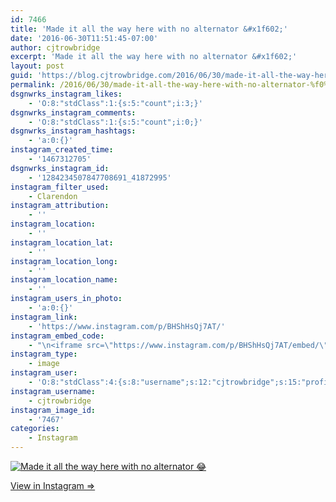 ```yaml
---
id: 7466
title: 'Made it all the way here with no alternator &#x1f602;'
date: '2016-06-30T11:51:45-07:00'
author: cjtrowbridge
excerpt: 'Made it all the way here with no alternator &#x1f602;'
layout: post
guid: 'https://blog.cjtrowbridge.com/2016/06/30/made-it-all-the-way-here-with-no-alternator-%f0%9f%98%82/'
permalink: /2016/06/30/made-it-all-the-way-here-with-no-alternator-%f0%9f%98%82/
dsgnwrks_instagram_likes:
    - 'O:8:"stdClass":1:{s:5:"count";i:3;}'
dsgnwrks_instagram_comments:
    - 'O:8:"stdClass":1:{s:5:"count";i:0;}'
dsgnwrks_instagram_hashtags:
    - 'a:0:{}'
instagram_created_time:
    - '1467312705'
dsgnwrks_instagram_id:
    - '1284234507847708691_41872995'
instagram_filter_used:
    - Clarendon
instagram_attribution:
    - ''
instagram_location:
    - ''
instagram_location_lat:
    - ''
instagram_location_long:
    - ''
instagram_location_name:
    - ''
instagram_users_in_photo:
    - 'a:0:{}'
instagram_link:
    - 'https://www.instagram.com/p/BHShHsQj7AT/'
instagram_embed_code:
    - "\n<iframe src=\"https://www.instagram.com/p/BHShHsQj7AT/embed/\" width=\"612\" height=\"710\" frameborder=\"0\" scrolling=\"no\" allowtransparency=\"true\" class=\"insta-image-embed\"></iframe>\n"
instagram_type:
    - image
instagram_user:
    - 'O:8:"stdClass":4:{s:8:"username";s:12:"cjtrowbridge";s:15:"profile_picture";s:95:"https://scontent.cdninstagram.com/t51.2885-19/s150x150/13259063_566228746871906_714207650_a.jpg";s:2:"id";s:8:"41872995";s:9:"full_name";s:13:"CJ Trowbridge";}'
instagram_username:
    - cjtrowbridge
instagram_image_id:
    - '7467'
categories:
    - Instagram
---
```


[![Made it all the way here with no alternator 😂](https://blog.cjtrowbridge.com/wp-content/uploads/2016/06/1467312705-1-1.jpg)](https://www.instagram.com/p/BHShHsQj7AT/)

[View in Instagram ⇒](https://www.instagram.com/p/BHShHsQj7AT/)